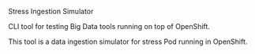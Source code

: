 Stress Ingestion Simulator

CLI tool for testing Big Data tools running on top of OpenShift.

This tool is a data ingestion simulator for stress Pod running in OpenShift.

